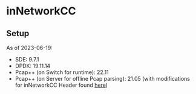 # inNetworkCC

## Setup
As of 2023-06-19:
* SDE: 9.7.1
* DPDK: 19.11.14
* Pcap++ (on Switch for runtime): 22.11
* Pcap++ (on Server for offline Pcap parsing): 21.05 (with modifications for inNetworkCC Header found [here](https://github.com/NUS-SNL/PcapPlusPlus/tree/f857878770a5cacdb2e3c44982cbfe7766a66745))
